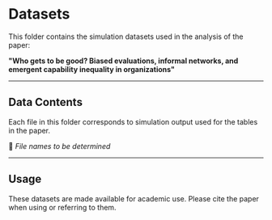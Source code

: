 # Datasets

This folder contains the simulation datasets used in the analysis of the paper:

**"Who gets to be good? Biased evaluations, informal networks, and emergent capability inequality in organizations"**

---

## Data Contents

Each file in this folder corresponds to simulation output used for the tables in the paper.

📁 _File names to be determined_


---

## Usage

These datasets are made available for academic use. Please cite the paper when using or referring to them.
